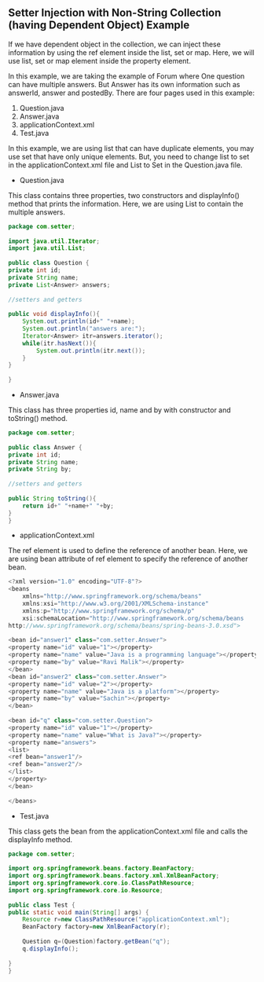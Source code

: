 ## Setter Injection with Non-String Collection (having Dependent Object) Example

If we have dependent object in the collection, we can inject these information by using the ref element inside the list, set or map. Here, we will use list, set or map element inside the property element.

In this example, we are taking the example of Forum where One question can have multiple answers. But Answer has its own information such as answerId, answer and postedBy. 
There are four pages used in this example:

1. Question.java
2. Answer.java
3. applicationContext.xml
4. Test.java
   
In this example, we are using list that can have duplicate elements, you may use set that have only unique elements. But, you need to change list to set in the applicationContext.xml file and List to Set in the Question.java file.


- Question.java
  
This class contains three properties, two constructors and displayInfo() method that prints the information. Here, we are using List to contain the multiple answers.

~~~java
package com.setter;  
  
import java.util.Iterator;  
import java.util.List;  
  
public class Question {  
private int id;  
private String name;  
private List<Answer> answers;  
  
//setters and getters  
  
public void displayInfo(){  
    System.out.println(id+" "+name);  
    System.out.println("answers are:");  
    Iterator<Answer> itr=answers.iterator();  
    while(itr.hasNext()){  
        System.out.println(itr.next());  
    }  
}  
  
}  
~~~

- Answer.java
  
This class has three properties id, name and by with constructor and toString() method.
~~~java
package com.setter;  
  
public class Answer {  
private int id;  
private String name;  
private String by;  
  
//setters and getters  
  
public String toString(){  
    return id+" "+name+" "+by;  
}  
}

~~~ 
- applicationContext.xml
  
The ref element is used to define the reference of another bean. Here, we are using bean attribute of ref element to specify the reference of another bean.
~~~java
<?xml version="1.0" encoding="UTF-8"?>  
<beans  
    xmlns="http://www.springframework.org/schema/beans"  
    xmlns:xsi="http://www.w3.org/2001/XMLSchema-instance"  
    xmlns:p="http://www.springframework.org/schema/p"  
    xsi:schemaLocation="http://www.springframework.org/schema/beans   
http://www.springframework.org/schema/beans/spring-beans-3.0.xsd">  
  
<bean id="answer1" class="com.setter.Answer">  
<property name="id" value="1"></property>  
<property name="name" value="Java is a programming language"></property>  
<property name="by" value="Ravi Malik"></property>  
</bean>  
<bean id="answer2" class="com.setter.Answer">  
<property name="id" value="2"></property>  
<property name="name" value="Java is a platform"></property>  
<property name="by" value="Sachin"></property>  
</bean>  
  
<bean id="q" class="com.setter.Question">  
<property name="id" value="1"></property>  
<property name="name" value="What is Java?"></property>  
<property name="answers">  
<list>  
<ref bean="answer1"/>  
<ref bean="answer2"/>  
</list>  
</property>  
</bean>  
  
</beans>

~~~

- Test.java
  
This class gets the bean from the applicationContext.xml file and calls the displayInfo method.

~~~java
package com.setter;  
  
import org.springframework.beans.factory.BeanFactory;  
import org.springframework.beans.factory.xml.XmlBeanFactory;  
import org.springframework.core.io.ClassPathResource;  
import org.springframework.core.io.Resource;  
  
public class Test {  
public static void main(String[] args) {  
    Resource r=new ClassPathResource("applicationContext.xml");  
    BeanFactory factory=new XmlBeanFactory(r);  
      
    Question q=(Question)factory.getBean("q");  
    q.displayInfo();  
      
}  
}

~~~
